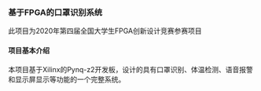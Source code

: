 ### 基于FPGA的口罩识别系统

此项目为2020年第四届全国大学生FPGA创新设计竞赛参赛项目

#### 项目基本介绍

本项目基于Xilinx的Pynq-z2开发板，设计的具有口罩识别、体温检测、语音报警和显示屏显示等功能的一个完整系统。
